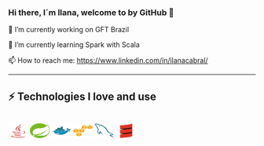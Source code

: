 ### Hi there, I´m Ilana, welcome to by GitHub 👋

 🔭 I’m currently working on GFT Brazil
 
 🌱 I’m currently learning Spark with Scala
 
 📫 How to reach me: https://www.linkedin.com/in/ilanacabral/
 
 <hr />



## ⚡ Technologies I love and use
  
<div style="display: inline_block"><br>
  <img align="center" alt="Java" height="30" width="40" src="https://raw.githubusercontent.com/devicons/devicon/master/icons/java/java-plain.svg">
  <img align="center" alt="Spring" height="30" width="40" src="https://raw.githubusercontent.com/devicons/devicon/master/icons/spring/spring-original.svg">
  <img align="center" alt="Docker" height="30" width="40" src="https://raw.githubusercontent.com/devicons/devicon/master/icons/docker/docker-original.svg">
  <img align="center" alt="AWS" height="30" width="40" src="https://raw.githubusercontent.com/devicons/devicon/master/icons/amazonwebservices/amazonwebservices-original.svg">
  <img align="center" alt="MySQL" height="30" width="40" src="https://raw.githubusercontent.com/devicons/devicon/master/icons/mysql/mysql-original.svg">
 <img align="center" alt="Scala" height="30" width="40" src="https://raw.githubusercontent.com/devicons/devicon/master/icons/scala/scala-original.svg">
 
                                                              
</div>
 
<!--
**ilanacabral/ilanacabral** is a ✨ _special_ ✨ repository because its `README.md` (this file) appears on your GitHub profile.

Here are some ideas to get you started:

<div align="center">
  <a href="https://github.com/ilanacabral">
  <img height="180em" src="https://github-readme-stats.vercel.app/api?username=ilanacabral&show_icons=true&theme=gradient&include_all_commits=true&count_private=true"/>
  <img height="180em" src="https://github-readme-stats.vercel.app/api/top-langs/?username=ilanacabral&layout=compact&langs_count=7&theme=gradient"/>
</div>

- 👯 I’m looking to collaborate on ...
- 🤔 I’m looking for help with ...
- 💬 Ask me about ...

- 😄 Pronouns: ...
- ⚡ Fun fact: ...
-->
